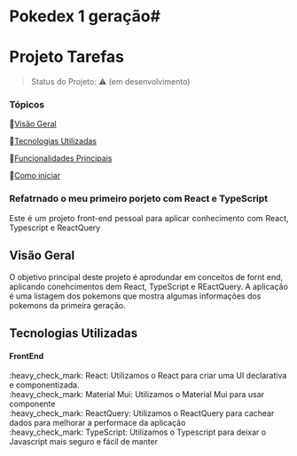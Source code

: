 # Pokedex 1 geração# <h1>Projeto Tarefas</h1> 

> Status do Projeto:  :warning: (em desenvolvimento)


### Tópicos

:small_blue_diamond:[Visão Geral](#visão-geral)

:small_blue_diamond:[Tecnologias Utilizadas](#tecnologias-utilizadas)

:small_blue_diamond:[Funcionalidades Principais](#funcionalidades-principais)

:small_blue_diamond:[Como iniciar](#como-iniciar)



<h3>Refatrnado o meu primeiro porjeto com React e TypeScript</h3>

<p align="justify">
  Este é um projeto front-end pessoal para aplicar conhecimento com React, Typescript e ReactQuery
</p>


## Visão Geral

O objetivo principal deste projeto é aprodundar em conceitos de fornt end, aplicando conehcimentos dem React, TypeScript e REactQuery. A aplicação é uma listagem dos pokemons que mostra algumas informações dos pokemons da primeira geração.
## Tecnologias Utilizadas

<h4>FrontEnd</h4>
:heavy_check_mark: React: Utilizamos o React para criar uma UI declarativa e componentizada. <br>
:heavy_check_mark: Material Mui: Utilizamos o Material Mui para usar componente <br>
:heavy_check_mark: ReactQuery: Utilizamos o ReactQuery para cachear dados para melhorar a performace da aplicação  <br>
:heavy_check_mark: TypeScript: Utilizamos o Typescript para deixar o Javascript mais seguro e fácil de manter <br>